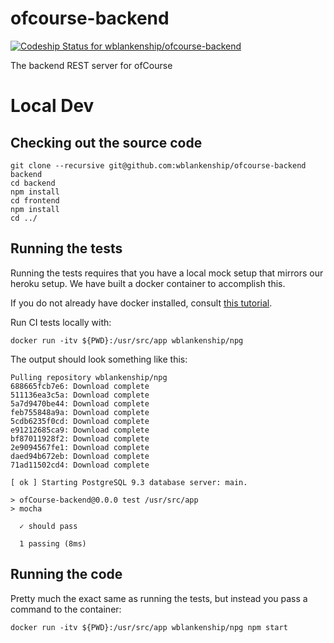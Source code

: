 ofcourse-backend
================

[ ![Codeship Status for wblankenship/ofcourse-backend](https://www.codeship.io/projects/bf3d7f40-2fd4-0132-3e73-2e3607fd60d8/status)](https://www.codeship.io/projects/39654)

The backend REST server for ofCourse

# Local Dev

## Checking out the source code

```
git clone --recursive git@github.com:wblankenship/ofcourse-backend backend
cd backend
npm install
cd frontend
npm install
cd ../
```

## Running the tests

Running the tests requires that you have a local mock setup that mirrors our heroku setup. We have built a docker container to accomplish this.

If you do not already have docker installed, consult [this tutorial](http://docs.docker.com/installation/).

Run CI tests locally with:

```
docker run -itv ${PWD}:/usr/src/app wblankenship/npg
```

The output should look something like this:

```
Pulling repository wblankenship/npg
688665fcb7e6: Download complete
511136ea3c5a: Download complete
5a7d9470be44: Download complete
feb755848a9a: Download complete
5cdb6235f0cd: Download complete
e91212685ca9: Download complete
bf87011928f2: Download complete
2e9094567fe1: Download complete
daed94b672eb: Download complete
71ad11502cd4: Download complete

[ ok ] Starting PostgreSQL 9.3 database server: main.

> ofCourse-backend@0.0.0 test /usr/src/app
> mocha

  ✓ should pass

  1 passing (8ms)
```

## Running the code

Pretty much the exact same as running the tests, but instead you pass a command to the container:

```
docker run -itv ${PWD}:/usr/src/app wblankenship/npg npm start
```
